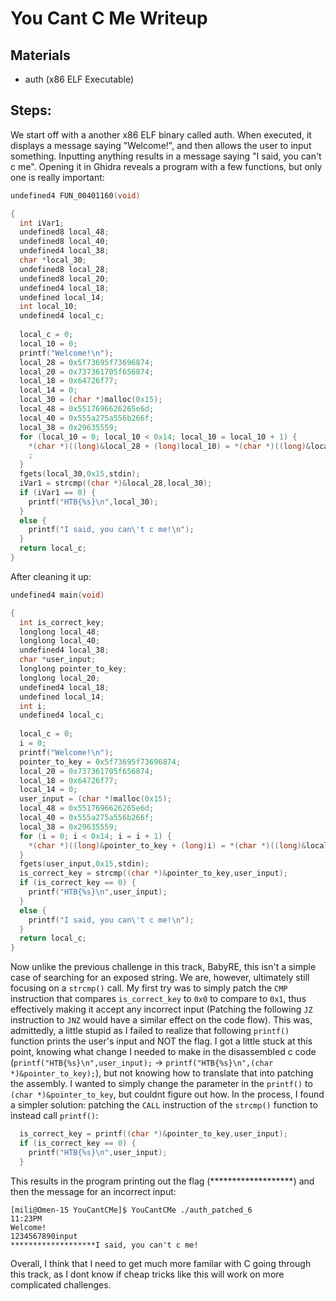 # You Cant C Me Writeup
## Materials
- auth (x86 ELF Executable)
## Steps:

We start off with a another x86 ELF binary called auth. When executed, it displays a message saying "Welcome!", and then allows the user to input something.
Inputting anything results in a message saying "I said, you can't c me". Opening it in Ghidra reveals a program with a few functions, but only one is really important:
```c
undefined4 FUN_00401160(void)

{
  int iVar1;
  undefined8 local_48;
  undefined8 local_40;
  undefined4 local_38;
  char *local_30;
  undefined8 local_28;
  undefined8 local_20;
  undefined4 local_18;
  undefined local_14;
  int local_10;
  undefined4 local_c;
  
  local_c = 0;
  local_10 = 0;
  printf("Welcome!\n");
  local_28 = 0x5f73695f73696874;
  local_20 = 0x737361705f656874;
  local_18 = 0x64726f77;
  local_14 = 0;
  local_30 = (char *)malloc(0x15);
  local_48 = 0x5517696626265e6d;
  local_40 = 0x555a275a556b266f;
  local_38 = 0x29635559;
  for (local_10 = 0; local_10 < 0x14; local_10 = local_10 + 1) {
    *(char *)((long)&local_28 + (long)local_10) = *(char *)((long)&local_48 + (long)local_10) + '\n'
    ;
  }
  fgets(local_30,0x15,stdin);
  iVar1 = strcmp((char *)&local_28,local_30);
  if (iVar1 == 0) {
    printf("HTB{%s}\n",local_30);
  }
  else {
    printf("I said, you can\'t c me!\n");
  }
  return local_c;
}
```
After cleaning it up:
```c
undefined4 main(void)

{
  int is_correct_key;
  longlong local_48;
  longlong local_40;
  undefined4 local_38;
  char *user_input;
  longlong pointer_to_key;
  longlong local_20;
  undefined4 local_18;
  undefined local_14;
  int i;
  undefined4 local_c;
  
  local_c = 0;
  i = 0;
  printf("Welcome!\n");
  pointer_to_key = 0x5f73695f73696874;
  local_20 = 0x737361705f656874;
  local_18 = 0x64726f77;
  local_14 = 0;
  user_input = (char *)malloc(0x15);
  local_48 = 0x5517696626265e6d;
  local_40 = 0x555a275a556b266f;
  local_38 = 0x29635559;
  for (i = 0; i < 0x14; i = i + 1) {
    *(char *)((long)&pointer_to_key + (long)i) = *(char *)((long)&local_48 + (long)i) + '\n';
  }
  fgets(user_input,0x15,stdin);
  is_correct_key = strcmp((char *)&pointer_to_key,user_input);
  if (is_correct_key == 0) {
    printf("HTB{%s}\n",user_input);
  }
  else {
    printf("I said, you can\'t c me!\n");
  }
  return local_c;
}
```
Now unlike the previous challenge in this track, BabyRE, this isn't a simple case of searching for an exposed string. 
We are, however, ultimately still focusing on a `strcmp()` call. 
My first try was to simply patch the `CMP` instruction that compares `is_correct_key` to `0x0` to compare to `0x1`, thus effectively making it accept any incorrect input (Patching the following `JZ` instruction to `JNZ` would have a similar effect on the code flow).
This was, admittedly, a little stupid as I failed to realize that following `printf()` function prints the user's input and NOT the flag. I got a little stuck at this point, knowing what change I needed to make in the disassembled c code (`printf("HTB{%s}\n",user_input);` -> `printf("HTB{%s}\n",(char *)&pointer_to_key);`), but not knowing how to translate that into patching the assembly.
I wanted to simply change the parameter in the `printf()` to `(char *)&pointer_to_key`, but couldnt figure out how. In the process, I found a simpler solution: patching the `CALL` instruction of the `strcmp()` function to instead call `printf()`:
```c
  is_correct_key = printf((char *)&pointer_to_key,user_input);
  if (is_correct_key == 0) {
    printf("HTB{%s}\n",user_input);
  }
```
This results in the program printing out the flag (*******************) and then the message for an incorrect input:
```
[mili@Omen-15 YouCantCMe]$ YouCantCMe ./auth_patched_6                             11:23PM
Welcome!
1234567890input
*******************I said, you can't c me!
```

Overall, I think that I need to get much more familar with C going through this track, as I dont know if cheap tricks like this will work on more complicated challenges.
